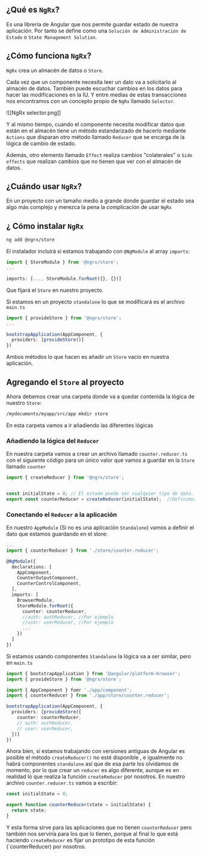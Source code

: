
## ¿Qué es `NgRx`?

Es una librería de Angular que nos permite guardar estado de nuestra aplicación. Por tanto se define como una `Solución de Administración de Estado` o `State Management Solution`.

## ¿Cómo funciona `NgRx`?

`NgRx` crea un almacén de datos o `Store`.

Cada vez que un componente necesita leer un dato va a solicitarlo al almacén de datos. También puede escuchar cambios en los datos para hacer las modificaciones en la IU. Y entre medias de estas transacciones nos encontramos con un concepto propio de `NgRx` llamado `Selector`.

![[NgRx selector.png]]

Y al mismo tiempo, cuando el componente necesita modificar datos que están en el almacén tiene un método estandarizado de hacerlo mediante `Actions` que disparan otro método llamado `Reducer` que se encarga de la lógica de cambio de estado.

Además, otro elemento llamado `Effect` realiza cambios "colaterales" o `Side effects` que realizan cambios que no tienen que ver con el almacén de datos.

## ¿Cuándo usar `NgRx`?

En un proyecto con un tamaño medio a grande donde guardar el estado sea algo más complejo y merezca la pena la complicación de usar `NgRx`

## ¿ Cómo instalar `NgRx`

```bash
ng add @ngrx/store
```

El instalador incluirá si estamos trabajando con `@NgModule` al array `imports`:

```typescript
import { StoreModule } from '@ngrx/store';
...

imports: [..., StoreModule.forRoot({}, {})]

```

Que fijará el `Store` en nuestro proyecto.

Si estamos en un proyecto `standalone` lo que se modificará es el archivo `main.ts`

```typescript
import { provideStore } from '@ngrx/store';
...

bootstrapApplication(AppComponent, {
  providers: [provideStore()]
})

```

Ambos métodos lo que hacen es añadir un `Store` vacío en nuestra aplicación.

## Agregando el `Store` al proyecto

Ahora debemos crear una carpeta donde va a quedar contenida la lógica de nuestro `Store`:

```bash
/mydocuments/myapp/src/app mkdir store
```

En esta carpeta vamos a ir añadiendo las diferentes lógicas

### Añadiendo la lógica del `Reducer`

En nuestra carpeta vamos a crear un archivo llamado `counter.reducer.ts` con el siguiente código para un único valor que vamos a guardar en la `Store` llamado `counter`

```typescript
import { createReducer } from '@ngrx/store';


const initialState = 0; // El estado puede ser cualquier tipo de dato.
export const counterReducer = createReducer(initialState);  //Definimos el estado inicial al crear nuestro reducer.

```

### Conectando el `Reducer` a la aplicación

En nuestro `AppModule` (Si no es una aplicación `Standalone`) vamos a definir el dato que estamos guardando en el store:

```typescript
...
import { counterReducer } from './store/counter.reducer';

@NgModule({
  declarations: [
    AppComponent,
    CounterOutputComponent,
    CounterControlComponent,
  ],
  imports: [
    BrowserModule,
    StoreModule.forRoot({
      counter: counterReducer,
      //auth: authReducer, //Por ejemplo
      //user: userReducer, //Por ejemplo
      ...
    })
  ]
})

```

Si estamos usando componentes `Standalone` la lógica va a ser similar, pero en `main.ts`

```typescript
import { bootstrapApplication } from '@angular/platform-browser';
import { provideStore } from '@ngrx/store';

import { AppComponent } fomr './app/component';
import { counterReducer } from './app/store/counter.reducer';

bootstrapApplication(AppComponent, {
  providers: [provideStore({
    counter: counterReducer,
    // auth: authReducer,
    // user: userReducer,
  })]
})
```

Ahora bien, si estamos trabajando con versiones antiguas de Angular es posible el método `createReducer()` no esté disponible , e igualmente no habrá componentes `standalone` así que de esa parte los olvidamos de momento, por lo que crear un `reducer` es algo diferente, aunque es en realidad lo que realiza la función `createReducer` por nosotros. En nuestro archivo `counter.reducer.ts` vamos a escribir:

```typescript
const initialState = 0;

export function counterReducer(state = initialState) {
  return state;
}

```

Y esta forma sirve para las aplicaciones que no tienen `counterReducer` pero también nos serviría para los que lo tienen, porque al final lo que está haciendo `createReducer` es fijar un prototipo de esta función (`counterReducer) por nosotros.